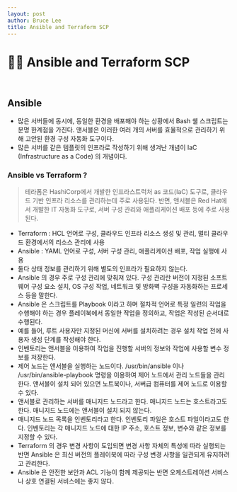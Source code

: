 ```yaml
---
layout: post
author: Bruce Lee
title: Ansible and Terraform SCP
---
```


# 👨‍🎓 Ansible and Terraform SCP<br/><br/>

## Ansible
- 많은 서버들에 동시에, 동일한 환경을 배포해야 하는 상황에서 Bash 쉘 스크립트는 분명 한계점을 가진다. 앤서블은 이러한 여러 개의 서버를 효율적으로 관리하기 위해 고안된 환경 구성 자동화 도구이다.
- 많은 서버를 같은 템플릿의 인프라로 작성하기 위해 생겨난 개념이 IaC (Infrastructure as a Code) 의 개념이다.

### Ansible vs Terraform ?
> 테라폼은 HashiCorp에서 개발한 인프라스트럭처 as 코드(IaC) 도구로, 클라우드 기반 인프라 리소스를 관리하는데 주로 사용된다.
> 반면, 앤서블은 Red Hat에서 개발한 IT 자동화 도구로, 서버 구성 관리와 애플리케이션 배포 등에 주로 사용된다.

- Terraform : HCL 언어로 구성, 클라우드 인프라 리소스 생성 및 관리, 멀티 클라우드 환경에서의 리소스 관리에 사용
- Ansible : YAML 언어로 구성, 서버 구성 관리, 애플리케이션 배포, 작업 실행에 사용
- 둘다 상태 정보를 관리하기 위해 별도의 인프라가 필요하지 않는다.
- Ansible 의 경우 주로 구성 관리에 맞춰져 있다. 구성 관리란 버전이 지정된 소프트웨어 구성 요소 설치, OS 구성 작업, 네트워크 및 방화벽 구성을 자동화하는 프로세스 등을 말한다.
- Ansible 은 스크립트를 Playbook 이라고 하며 절차적 언어로 특정 일련의 작업을 수행해야 하는 경우 플레이북에서 동일한 작업을 정의하고, 작업은 작성된 순서대로 수행된다.
- 예를 들어, 루트 사용자만 지정된 머신에 서버를 설치하려는 경우 설치 작업 전에 사용자 생성 단계를 작성해야 한다.
- 인벤토리는 앤서블을 이용하여 작업을 진행할 서버의 정보와 작업에 사용할 변수 정보를 저장한다.
- 제어 노드는 앤서블을 실행하는 노드이다. /usr/bin/ansible 이나 /usr/bin/ansible-playbook 명령을 이용하여 제어 노드에서 관리 노드들을 관리한다. 앤서블이 설치 되어 있으면 노트북이나, 서버급 컴퓨터를 제어 노드로 이용할 수 있다.
- 앤서블로 관리하는 서버를 매니지드 노드라고 한다. 매니지드 노드는 호스트라고도 한다. 매니지드 노드에는 앤서블이 설치 되지 않는다.
- 매니지드 노드 목록을 인벤토리라고 한다. 인벤토리 파일은 호스트 파일이라고도 한다. 인벤토리는 각 매니지드 노드에 대한 IP 주소, 호스트 정보, 변수와 같은 정보를 지정할 수 있다.
- Terraform 의 경우 변경 사항이 도입되면 변경 사항 자체의 특성에 따라 실행되는 반면 Ansible 은 최신 버전의 플레이북에 따라 구성 변경 사항을 일관되게 유지하려고 관리한다.
- Ansible 은 안전한 보안과 ACL 기능이 함께 제공되는 반면 오케스트레이션 서비스나 상호 연결된 서비스에는 좋지 않다.

